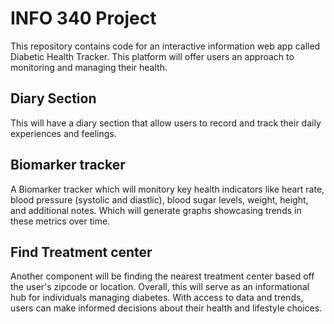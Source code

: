 # INFO 340 Project

This repository contains code for an interactive information web app called Diabetic Health Tracker. This platform will offer users an approach to monitoring and managing their health. 

## Diary Section
This will have a diary section that allow users to record and track their daily experiences and feelings. 

## Biomarker tracker
A Biomarker tracker which will monitory key health indicators like heart rate, blood pressure (systolic and diastlic), blood sugar levels, weight, height, and additional notes. Which will generate graphs showcasing trends in these metrics over time. 

## Find Treatment center
Another component will be finding the nearest treatment center based off the user's zipcode or location. Overall, this will serve as an informational hub for individuals managing diabetes. With access to data and trends, users can make informed decisions about their health and lifestyle choices. 

